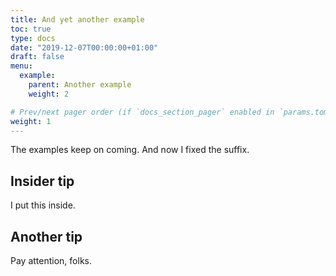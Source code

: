 ```yaml
---
title: And yet another example
toc: true
type: docs
date: "2019-12-07T00:00:00+01:00"
draft: false
menu:
  example:
    parent: Another example
    weight: 2

# Prev/next pager order (if `docs_section_pager` enabled in `params.toml`)
weight: 1
---
```


The examples keep on coming. And now I fixed the suffix.

## Insider tip

I put this inside.


## Another tip

Pay attention, folks.
